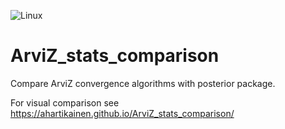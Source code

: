 ![Linux](https://github.com/ahartikainen/ArviZ_stats_comparison/workflows/Linux/badge.svg?branch=master)

# ArviZ_stats_comparison

Compare ArviZ convergence algorithms with posterior package.

For visual comparison see https://ahartikainen.github.io/ArviZ_stats_comparison/
